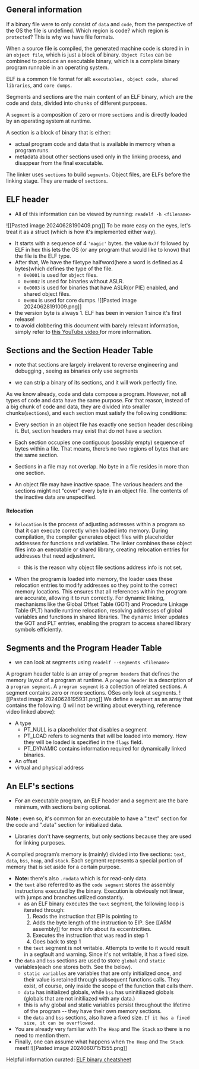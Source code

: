 ## General information
If a binary file were to only consist of `data` and `code`, from the perspective of the OS the file is undefined. Which region is code? which region is `protected`? This is why we have file formats.

When a source file is compiled, the generated machine code is stored in in an `object file`, which is just a block of binary. `Object Files` can be combined to produce an executable binary, which is a complete binary program runnable in an operating system.

ELF is a common file format for all: `executables, object code, shared libraries`, and `core dumps`.

Segments and sections are the main content of an ELF binary, which are the code and data, divided into chunks of different purposes.

A `segment` is a composition of zero or more `sections` and is directly loaded
by an operating system at runtime.

A section is a block of binary that is either:
-  actual program code and data that is available in memory when a
program runs.
-  metadata about other sections used only in the linking process, and
disappear from the final executable.

The linker uses `sections` to build `segments`. Object files, are ELFs before the linking stage. They are made of `sections`.


## ELF header
- All of this information can be viewed by running: `readelf -h <filename>`

![[Pasted image 20240628190409.png]]
To be more easy on the eyes, let's treat it as a struct (which is how it's implemented either way). 
- It starts with a sequence of 4 `'magic'` bytes. the value `0x7f` followed by ELF in hex this lets the OS (or any program that would like to know) that the file is the ELF type. 
- After that, We have the filetype halfword(here a word is defined as 4 bytes)which defines the type of the file. 
	- `0x0001` is used for `object` files.
	- `0x0002` is used for binaries without ASLR.
	-  `0x0003` is used for  binaries that have ASLR(or PIE) enabled, and shared object files.
	- `0x004` is used for core dumps.
 ![[Pasted image 20240628191009.png]] 
- the version byte is always 1. ELF has been in version 1 since it's first release!
- to avoid clobbering this document with barely relevant information, simply refer to [this YouTube video ](https://www.youtube.com/channel/UC3S8vxwRfqLBdIhgRlDRVzw) for more information.


## Sections and the Section Header Table
* note that sections are largely irrelavent to reverse engineering and debugging , seeing as binaries only use segments
- we can strip a binary of its sections, and it will work perfectly fine.

As we know already, code and data compose a program. However, not all types of code and data have the same purpose. For that reason, instead of a big chunk of code and data, they are divided into smaller chunks(`sections`), and each section must satisfy the following conditions:

- Every section in an object file has exactly one section header describing it. But, section headers may exist that do not have a section.

-  Each section occupies one contiguous (possibly empty) sequence of bytes within a file. That means, there’s no two regions of bytes that are the same section.

-  Sections in a file may not overlap. No byte in a file resides in more than one section.

-  An object file may have inactive space. The various headers and the sections might not “cover” every byte in an object file. The contents of the inactive data are unspecified.
#### Relocation
- `Relocation` is the process of adjusting addresses within a program so that it can execute correctly when loaded into memory. During compilation, the compiler generates object files with placeholder addresses for functions and variables. The linker combines these object files into an executable or shared library, creating relocation entries for addresses that need adjustment.
	- this is the reason why object file sections address info is not set.


- When the program is loaded into memory, the loader uses these relocation entries to modify addresses so they point to the correct memory locations. This ensures that all references within the program are accurate, allowing it to run correctly. For dynamic linking, mechanisms like the Global Offset Table (GOT) and Procedure Linkage Table (PLT) handle runtime relocation, resolving addresses of global variables and functions in shared libraries. The dynamic linker updates the GOT and PLT entries, enabling the program to access shared library symbols efficiently.


## Segments and the Program Header Table
- we can look at  segments using `readelf --segments <filename>`

A program header table is an array of `program headers` that defines the memory layout of a program at runtime. A `program header` is a description of a `program segment`. A `program segment` is a collection of related sections. A segment contains zero or more sections. OSes only look at segments.
![[Pasted image 20240628195931.png]]
We define a `segment` as an array that contains the following: (I will not be writing about everything, reference video linked above):

- A type 
	-  PT_NULL is a placeholder that disables a segment
	- PT_LOAD refers to segments that will be loaded into memory. How they will be loaded is specified in the `flags` field.
	- PT_DYNAMIC contains information required for dynamically linked binaries.
- An offset
- virtual and physical address


## An ELF's sections
- For an executable program, an ELF header and a segment are the bare minimum, with sections being optional.

**Note** : even so, it's common for an executable to have a ".text" section for the code and ".data" section for initialized data.

- Libraries don't have segments, but only sections because they are used for linking purposes.

A compiled program’s memory is (mainly) divided into five sections: `text`, `data`, `bss`, `heap`, and `stack`. Each segment represents a special portion of memory that is set aside for a certain purpose.
- **Note:** there's also `.rodata` which is for read-only data.
- the `text` also referred to as the `code segment` stores the assembly instructions executed by the binary. Execution is obviously not linear, with jumps and branches utilized constantly.
    - as an ELF binary executes the `text` segment, the following loop is iterated through:
        1. Reads the instruction that EIP is pointing to
        2. Adds the byte length of the instruction to EIP. See [[ARM assembly]] for more info about its eccentricities. 
        3. Executes the instruction that was read in step 1
        4. Goes back to step 1
    - the `text` segment is not writable. Attempts to write to it would result in a segfault and warning. Since it's not writable, it has a fixed size.
- the `data` and `bss` sections are used to store `global` and `static` variables(each one stores both. See the below).
    - `static variables` are variables that are only initialized once, and their value is retained through subsequent functions calls. They exist, of course, only inside the scope of the function that calls them. 
    - `data` has initialized globals, while `bss` has uninitiliazed globals (globals that are not initiliazed with any data.)
    - this is why global and static variables persist throughout the lifetime of the program -- they have their own memory sections.
    - the `data` and `bss` sections, also have a fixed size. `If it has a fixed size, it can be overflowed.`
- You are already very familiar with `The Heap` and `The Stack` so there is no need to mention them.
- Finally, one can assume what happens when `The Heap` and `The Stack` meet!
	![[Pasted image 20240607151555.png]]

Helpful information curated:
[ELF binary cheatsheet](https://gist.github.com/DtxdF/e6d940271e0efca7e0e2977723aec360)
